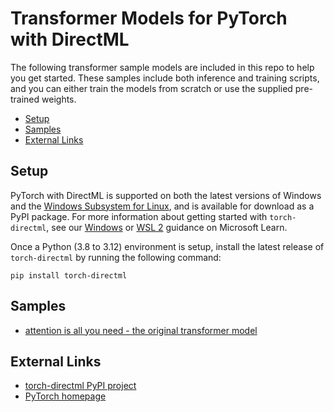 # Transformer Models for PyTorch with DirectML <!-- omit in toc -->

The following transformer sample models are included in this repo to help you get started. These samples include both inference and training scripts, and you can either train the models from scratch or use the supplied pre-trained weights.

- [Setup](#setup)
- [Samples](#samples)
- [External Links](#external-links)

## Setup

PyTorch with DirectML is supported on both the latest versions of Windows and the [Windows Subsystem for Linux](https://docs.microsoft.com/windows/wsl/about), and is available for download as a PyPI package. For more information about getting started with `torch-directml`, see our [Windows](https://learn.microsoft.com/windows/ai/directml/pytorch-windows) or [WSL 2](https://learn.microsoft.com/windows/ai/directml/pytorch-wsl) guidance on Microsoft Learn.

Once a Python (3.8 to 3.12) environment is setup, install the latest release of `torch-directml` by running the following command:
```
pip install torch-directml
```

## Samples
* [attention is all you need - the original transformer model](./attention_is_all_you_need/)

## External Links

* [torch-directml PyPI project](https://pypi.org/project/torch-directml/)
* [PyTorch homepage](https://pytorch.org/)
